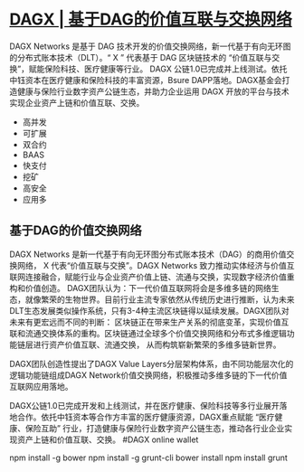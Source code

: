 # [DAGX | 基于DAG的价值互联与交换网络](http://dagx.io "dagx官网")

DAGX Networks 是基于 DAG 技术开发的价值交换网络，新一代基于有向无环图的分布式账本技术（DLT）。“ X ” 代表基于 DAG 区块链技术的 “价值互联与交换”，赋能保险科技、医疗健康等行业。 DAGX 公链1.0已完成并上线测试。依托中钰资本在医疗健康和保险科技的丰富资源，Bsure DAPP落地。DAGX基金会打造健康与保险行业数字资产公链生态，并助力企业运用 DAGX 开放的平台与技术实现企业资产上链和价值互联、交换。

- 高并发
- 可扩展
- 双合约
- BAAS
- 快支付
- 挖矿
- 高安全
- 应用多
## 基于DAG的价值交换网络
DAGX Networks 是新一代基于有向无环图分布式账本技术（DAG）的商用价值交换网络， X 代表“价值互联与交换”。DAGX Networks 致力推动实体经济与价值互联网连接融合，赋能行业与企业资产价值上链、流通与交换，实现数字经济价值重构和价值创造。 DAGX团队认为：下一代价值互联网将会是多维多链的网络生态，就像繁荣的生物世界。目前行业主流专家依然从传统历史进行推断，认为未来DLT生态发展类似操作系统，只有3-4种主流区块链得以延续发展。DAGX团队对未来有更宏远而不同的判断： 区块链正在带来生产关系的彻底变革，实现价值互联和流通交换体系的重构。区块链通过全球多个价值交换网络和分布式多维逻辑功能链层进行资产价值互联、流通交换， 从而构筑崭新繁荣的多维多链新世界。 

DAGX团队创造性提出了DAGX Value Layers分层架构体系，由不同功能层次化的逻辑功能链组成DAGX Network价值交换网络，积极推动多维多链的下一代价值互联网应用落地。

DAGX公链1.0已完成开发和上线测试，并在医疗健康、保险科技等多行业展开落地合作。依托中钰资本等合作方丰富的医疗健康资源，DAGX重点赋能 “医疗健康、保险互助” 行业，打造健康与保险行业数字资产公链生态，推动各行业企业实现资产上链和价值互联、交换。
#DAGX online wallet

npm install -g bower
npm install -g grunt-cli
bower install
npm install
grunt
